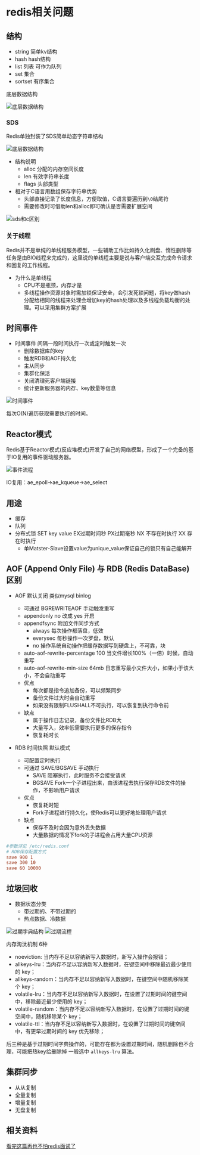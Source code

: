 # redis相关问题

## 结构

- string 简单kv结构
- hash hash结构
- list 列表 可作为队列
- set 集合
- sortset 有序集合

底层数据结构

![底层数据结构](./assets/redis/struct.webp)

### SDS

Redis单独封装了SDS简单动态字符串结构

![底层数据结构](./assets/redis/sds.png)

- 结构说明
  - alloc 分配的内存空间长度
  - len 有效字符串长度
  - flags 头部类型
- 相对于C语言用数组保存字符串优势
  - 头部直接记录了长度信息，方便取值，C语言要遍历到`\0`结尾符
  - 需要修改时可借助len和alloc即可确认是否需要扩展空间

![sds和c区别](./assets/redis/sds&c.png)

### 关于线程

Redis并不是单纯的单线程服务模型，一些辅助工作比如持久化刷盘、惰性删除等任务是由BIO线程来完成的，这里说的单线程主要是说与客户端交互完成命令请求和回复的工作线程。

- 为什么是单线程
  - CPU不是瓶颈，内存才是
  - 多线程操作资源对象时需加锁保证安全，会引发死锁问题，将key做hash分配给相同的线程来处理会增加key的hash处理以及多线程负载均衡的处理。可以采用集群方案扩展

## 时间事件

- 时间事件 间隔一段时间执行一次或定时触发一次
  - 删除数据库的key
  - 触发RDB和AOF持久化
  - 主从同步
  - 集群化保活
  - 关闭清理死客户端链接
  - 统计更新服务器的内存、key数量等信息

![时间事件](./assets/redis/time_event.png)

每次O(N)遍历获取需要执行的时间。

## Reactor模式

Redis基于Reactor模式(反应堆模式)开发了自己的网络模型，形成了一个完备的基于IO复用的事件驱动服务器。

![事件流程](./assets/redis/event_flow.png)

IO复用：ae_epoll->ae_kqueue->ae_select

## 用途

- 缓存
- 队列
- 分布式锁 SET key value EX过期时间秒 PX过期毫秒 NX 不存在时执行 XX 存在时执行
  - 单Matster-Slave设置value为unique_value保证自己的锁只有自己能解开

## AOF (Append Only File) 与 RDB (Redis DataBase)区别

- AOF 默认关闭 类似mysql binlog
  - 可通过 BGREWRITEAOF 手动触发重写
  - appendonly no 改成 yes 开启
  - appendfsync 附加文件同步方式
    - always 每次操作都落盘，低效
    - everysec 每秒操作一次罗盘，默认
    - no 操作系统自动操作把缓存数据写到硬盘上，不可靠，块
  - auto-aof-rewrite-percentage 100 当文件增长100%（一倍）时候，自动重写
  - auto-aof-rewrite-min-size 64mb 日志重写最小文件大小，如果小于该大小，不会自动重写
  - 优点
    - 每次都是指令追加备份，可以频繁同步
    - 备份文件过大时会自动重写
    - 如果没有限制FLUSHALL不可执行，可以恢复到执行命令前
  - 缺点
    - 属于操作日志记录，备份文件比RDB大
    - 大量写入，效率低需要执行更多的保存指令
    - 恢复耗时长


- RDB 时间快照 默认模式
  - 可配置定时执行
  - 可通过 SAVE/BGSAVE 手动执行
    - SAVE 阻塞执行，此时服务不会接受请求
    - BGSAVE Fork一个子进程出来，由该进程去执行保存RDB文件的操作，不影响用户请求
  - 优点
    - 恢复耗时短
    - Fork子进程进行持久化，使Redis可以更好地处理用户请求
  - 缺点
    - 保存不及时会因为意外丢失数据
    - 大量数据的情况下fork的子进程会占用大量CPU资源


```conf
#参数详见 /etc/redis.conf
# RDB保存配置方式
save 900 1
save 300 10
save 60 10000
```

## 垃圾回收

- 数据状态分类
  - 带过期的、不带过期的
  - 热点数据、冷数据

![过期字典结构](./assets/redis/expired_dict_struct.webp)
![过期流程](./assets/redis/expired_flow.webp)

内存淘汰机制 6种

- noeviction: 当内存不足以容纳新写入数据时，新写入操作会报错；
- allkeys-lru：当内存不足以容纳新写入数据时，在键空间中移除最近最少使用的 key；
- allkeys-random：当内存不足以容纳新写入数据时，在键空间中随机移除某个 key；
- volatile-lru：当内存不足以容纳新写入数据时，在设置了过期时间的键空间中，移除最近最少使用的 key；
- volatile-random：当内存不足以容纳新写入数据时，在设置了过期时间的键空间中，随机移除某个 key；
- volatile-ttl：当内存不足以容纳新写入数据时，在设置了过期时间的键空间中，有更早过期时间的 key 优先移除；

后三种是基于过期时间字典操作的，可能存在都为设置过期时间，随机删除也不合理，可能把热key给删除掉
一般选中 `allkeys-lru` 算法。


## 集群同步

- 从从复制
- 全量复制
- 增量复制
- 无盘复制

## 相关资料

[看完这篇再也不怕redis面试了](https://mp.weixin.qq.com/s/8AFFCrtv0MLRBEDaCAjnaA)